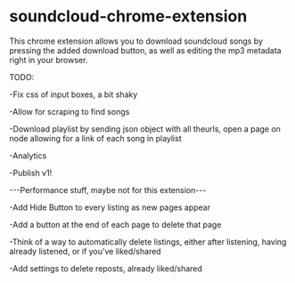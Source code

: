 # soundcloud-chrome-extension
This chrome extension allows you to download soundcloud songs by pressing the added download button, as well as editing the mp3 metadata right in your browser.

TODO:

-Fix css of input boxes, a bit shaky

-Allow for scraping to find songs

-Download playlist by sending json object with all theurls, open a page on node allowing for a link of each song in playlist

-Analytics

-Publish v1!


---Performance stuff, maybe not for this extension---

-Add Hide Button to every listing as new pages appear

-Add a button at the end of each page to delete that page

-Think of a way to automatically delete listings, either after listening, having already listened, or if you've liked/shared

-Add settings to delete reposts, already liked/shared